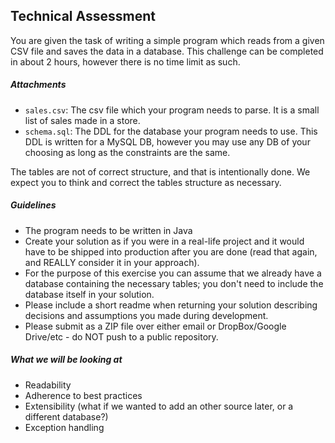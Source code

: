 ## Technical Assessment

You are given the task of writing a simple program which reads from a given CSV file and saves the data in 
a database. This challenge can be completed in about 2 hours, however there is no time limit as such.

##### Attachments

- `sales.csv`: The csv file which your program needs to parse. It is a small list of sales made in a store.
- `schema.sql`: The DDL for the database your program needs to use. This DDL is written for a MySQL DB, 
however you may use any DB of your choosing as long as the constraints are the same.

The tables are not of correct structure, and that is intentionally done. We expect you to think and correct the tables structure as necessary.

##### Guidelines

- The program needs to be written in Java
- Create your solution as if you were in a real-life project and it would have to be shipped into production after you are done 
(read that again, and REALLY consider it in your approach).
- For the purpose of this exercise you can assume that we already have a database containing the necessary tables; you don't need
to include the database itself in your solution.
- Please include a short readme when returning your solution describing decisions and assumptions you made during development.
- Please submit as a ZIP file over either email or DropBox/Google Drive/etc - do NOT push to a public repository.

##### What we will be looking at

- Readability
- Adherence to best practices
- Extensibility (what if we wanted to add an other source later, or a different database?)
- Exception handling



